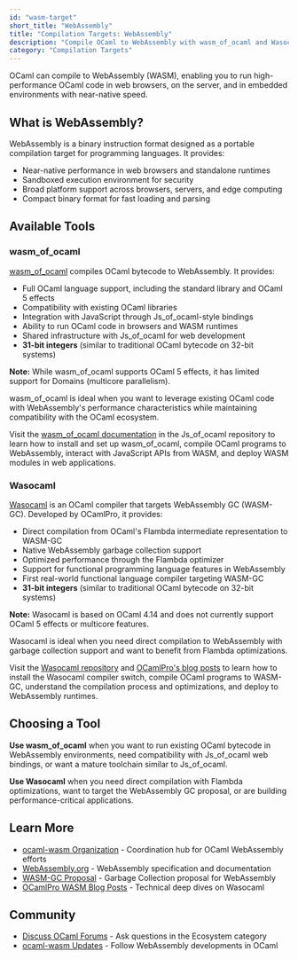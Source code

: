```yaml
---
id: "wasm-target"
short_title: "WebAssembly"
title: "Compilation Targets: WebAssembly"
description: "Compile OCaml to WebAssembly with wasm_of_ocaml and Wasocaml. Build high-performance applications for browsers, servers, and edge computing with Wasm."
category: "Compilation Targets"
---
```


OCaml can compile to WebAssembly (WASM), enabling you to run high-performance OCaml code in web browsers, on the server, and in embedded environments with near-native speed.

## What is WebAssembly?
WebAssembly is a binary instruction format designed as a portable compilation target for programming languages. It provides:
- Near-native performance in web browsers and standalone runtimes
- Sandboxed execution environment for security
- Broad platform support across browsers, servers, and edge computing
- Compact binary format for fast loading and parsing

## Available Tools

### wasm_of_ocaml
[wasm_of_ocaml](https://github.com/ocsigen/js_of_ocaml/blob/master/README_wasm_of_ocaml.md) compiles OCaml bytecode to WebAssembly. It provides:
- Full OCaml language support, including the standard library and OCaml 5 effects
- Compatibility with existing OCaml libraries
- Integration with JavaScript through Js_of_ocaml-style bindings
- Ability to run OCaml code in browsers and WASM runtimes
- Shared infrastructure with Js_of_ocaml for web development
- **31-bit integers** (similar to traditional OCaml bytecode on 32-bit systems)

**Note:** While wasm_of_ocaml supports OCaml 5 effects, it has limited support for Domains (multicore parallelism).

wasm_of_ocaml is ideal when you want to leverage existing OCaml code with WebAssembly's performance characteristics while maintaining compatibility with the OCaml ecosystem.

Visit the [wasm_of_ocaml documentation](https://github.com/ocsigen/js_of_ocaml/blob/master/README_wasm_of_ocaml.md) in the Js_of_ocaml repository to learn how to install and set up wasm_of_ocaml, compile OCaml programs to WebAssembly, interact with JavaScript APIs from WASM, and deploy WASM modules in web applications.

### Wasocaml
[Wasocaml](https://github.com/OCamlPro/wasocaml) is an OCaml compiler that targets WebAssembly GC (WASM-GC). Developed by OCamlPro, it provides:
- Direct compilation from OCaml's Flambda intermediate representation to WASM-GC
- Native WebAssembly garbage collection support
- Optimized performance through the Flambda optimizer
- Support for functional programming language features in WebAssembly
- First real-world functional language compiler targeting WASM-GC
- **31-bit integers** (similar to traditional OCaml bytecode on 32-bit systems)

**Note:** Wasocaml is based on OCaml 4.14 and does not currently support OCaml 5 effects or multicore features.

Wasocaml is ideal when you need direct compilation to WebAssembly with garbage collection support and want to benefit from Flambda optimizations.

Visit the [Wasocaml repository](https://github.com/OCamlPro/wasocaml) and [OCamlPro's blog posts](https://ocamlpro.com/blog/2022_12_14_wasm_and_ocaml/) to learn how to install the Wasocaml compiler switch, compile OCaml programs to WASM-GC, understand the compilation process and optimizations, and deploy to WebAssembly runtimes.

## Choosing a Tool
**Use wasm_of_ocaml** when you want to run existing OCaml bytecode in WebAssembly environments, need compatibility with Js_of_ocaml web bindings, or want a mature toolchain similar to Js_of_ocaml.

**Use Wasocaml** when you need direct compilation with Flambda optimizations, want to target the WebAssembly GC proposal, or are building performance-critical applications.

## Learn More
- [ocaml-wasm Organization](https://github.com/ocaml-wasm) - Coordination hub for OCaml WebAssembly efforts
- [WebAssembly.org](https://webassembly.org/) - WebAssembly specification and documentation
- [WASM-GC Proposal](https://github.com/WebAssembly/gc) - Garbage Collection proposal for WebAssembly
- [OCamlPro WASM Blog Posts](https://ocamlpro.com/blog/tags/wasm/) - Technical deep dives on Wasocaml

## Community
- [Discuss OCaml Forums](https://discuss.ocaml.org/) - Ask questions in the Ecosystem category
- [ocaml-wasm Updates](https://discuss.ocaml.org/tag/wasm) - Follow WebAssembly developments in OCaml